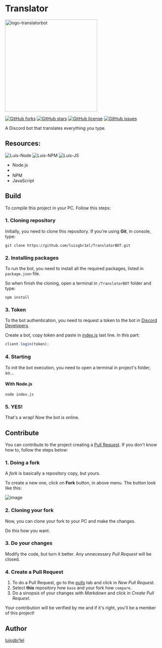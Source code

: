 # Translator


   <a href="https://ibb.co/XjWT7vx"><img src="https://i.ibb.co/8NmVrSg/logo-translatorbot.png" alt="logo-translatorbot" border="0" width="300px" height="300px"></a>


[![GitHub forks](https://img.shields.io/github/forks/luisgbr1el/translatorbot?style=for-the-badge)](https://github.com/luisgbr1el/brtwitchtracker-website/network)
[![GitHub stars](https://img.shields.io/github/stars/luisgbr1el/translatorbot?style=for-the-badge)](https://github.com/luisgbr1el/brtwitchtracker-website/stargazers)
[![GitHub license](https://img.shields.io/github/license/luisgbr1el/translatorbot?style=for-the-badge)](https://github.com/luisgbr1el/brtwitchtracker-website/blob/main/LICENSE)
[![GitHub issues](https://img.shields.io/github/issues/luisgbr1el/translatorbot?style=for-the-badge)](https://github.com/luisgbr1el/brtwitchtracker-website/issues)

A Discord bot that translates everything you type.

## Resources:
<img  alt="Luis-Node" src="https://img.shields.io/badge/Node.js-black?style=for-the-badge&logo=node.js&logoColor=white"> <img  alt="Luis-NPM" src="https://img.shields.io/badge/NPM-black?style=for-the-badge&logo=npm&logoColor=white"> <img  alt="Luis-JS" src="https://img.shields.io/badge/JavaScript-black?style=for-the-badge&logo=javascript&logoColor=white">
- Node.js
- 
- NPM
- JavaScript


## Build
To compile this project in your PC. Follow this steps:

### 1. Cloning repository
Initially, you need to clone this repository. If you're using **Git**, in console, type:
```git
git clone https://github.com/luisgbr1el/TranslatorBOT.git
```

### 2. Installing packages
To run the bot, you need to install all the required packages, listed in `package.json` file.


So when finish the cloning, open a terminal in `/TranslatorBOT` folder and type:
```node
npm install
```

### 3. Token
To the bot authentication, you need to request a token to the bot in [Discord Developers](https://discord.com/developers/applications).

Create a bot, copy token and paste in [index.js](https://github.com/luisgbr1el/BRTwitchTrackerDiscord/blob/main/index.js) last line. In this part:
```js
client.login(token);
```

### 4. Starting
To init the bot execution, you need to open a terminal in project's folder, so...

#### With Node.js
```node
node index.js
```


### 5. YES!
That's a wrap! Now the bot is online.

## Contribute
You can contribute to the project creating a [Pull Request](https://github.com/luisgbr1el/BRTwitchTrackerWebsite/pulls). If you don't know how to, follow the steps below:

### 1. Doing a fork
A *fork* is basically a repository copy, but yours.

To create a new one, click on **Fork** button, in above menu. The button look like this:

![image](https://user-images.githubusercontent.com/62726888/155862651-8be8c9c2-437a-4551-a956-ee726c683272.png)

### 2. Cloning your fork
Now, you can clone your fork to your PC and make the changes.

Do this how you want.

### 3. Do your changes

Modify the code, but turn it better. Any unnecessary *Pull Request* will be closed.

### 4. Create a Pull Request
1. To do a Pull Request, go to the [pulls](https://github.com/luisgbr1el/BRTwitchTrackerWebsite/pulls) tab and click in *New Pull Request*.
2. Select **this** repository how `base` and your fork how `compare`.
3. Do a sinopsis of your changes with *Markdown* and click in *Create Pull Request*.

Your contribution will be verified by me and if it's right, you'll be a member of this project!

## Author
[luisgbr1el](https://github.com/luisgbr1el)
